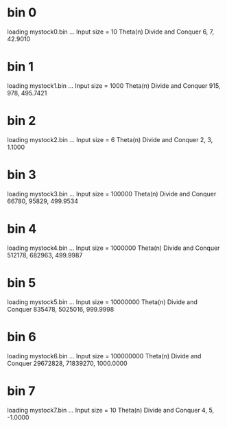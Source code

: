# bin 0
loading mystock0.bin ...
Input size = 10
Theta(n) Divide and Conquer
6, 7, 42.9010
# bin 1
loading mystock1.bin ...
Input size = 1000
Theta(n) Divide and Conquer
915, 978, 495.7421
# bin 2
loading mystock2.bin ...
Input size = 6
Theta(n) Divide and Conquer
2, 3, 1.1000

# bin 3
loading mystock3.bin ...
Input size = 100000
Theta(n) Divide and Conquer
66780, 95829, 499.9534

# bin 4
loading mystock4.bin ...
Input size = 1000000
Theta(n) Divide and Conquer
512178, 682963, 499.9987

# bin 5
loading mystock5.bin ...
Input size = 10000000
Theta(n) Divide and Conquer
835478, 5025016, 999.9998

# bin 6
loading mystock6.bin ...
Input size = 100000000
Theta(n) Divide and Conquer
29672828, 71839270, 1000.0000

# bin 7
loading mystock7.bin ...
Input size = 10
Theta(n) Divide and Conquer
4, 5, -1.0000